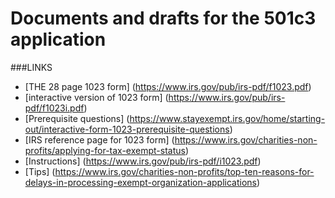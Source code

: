 # Documents and drafts for the 501c3 application

###LINKS
  * [THE 28 page 1023 form] (https://www.irs.gov/pub/irs-pdf/f1023.pdf) 
  * [interactive version of 1023 form] (https://www.irs.gov/pub/irs-pdf/f1023i.pdf)
  * [Prerequisite questions] (https://www.stayexempt.irs.gov/home/starting-out/interactive-form-1023-prerequisite-questions)
  * [IRS reference page for 1023 form] (https://www.irs.gov/charities-non-profits/applying-for-tax-exempt-status)
  * [Instructions] (https://www.irs.gov/pub/irs-pdf/i1023.pdf)
  * [Tips] (https://www.irs.gov/charities-non-profits/top-ten-reasons-for-delays-in-processing-exempt-organization-applications)
